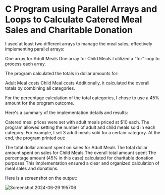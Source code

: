 # C Program using Parallel Arrays and Loops to Calculate Catered Meal Sales and Charitable Donation
I used at least two different arrays to manage the meal sales, effectively implementing parallel arrays:

One array for Adult Meals
One array for Child Meals
I utilized a "for" loop to process each array.

The program calculated the totals in dollar amounts for:

Adult Meal costs
Child Meal costs
Additionally, it calculated the overall totals by combining all categories.

For the percentage calculation of the total categories, I chose to use a 45% amount for the program outcome.

Here's a summary of the implementation details and results:

Catered meal prices were set with adult meals priced at $10 each.
The program allowed setting the number of adult and child meals sold in each category. For example, I set 3 adult meals sold for a certain category.
At the end, the program printed out:

The total dollar amount spent on sales for Adult Meals
The total dollar amount spent on sales for Child Meals
The overall total amount spent
The percentage amount (45% in this case) calculated for charitable donation purposes
This implementation ensured a clear and organized calculation of meal sales and donations.

Here is a screenshot on the output:


![Screenshot 2024-06-29 195706](https://github.com/ShawnDarr96/Small-Cater-project-Using-C/assets/128194542/b87d2d00-78db-4d55-9795-6584e1772186)


